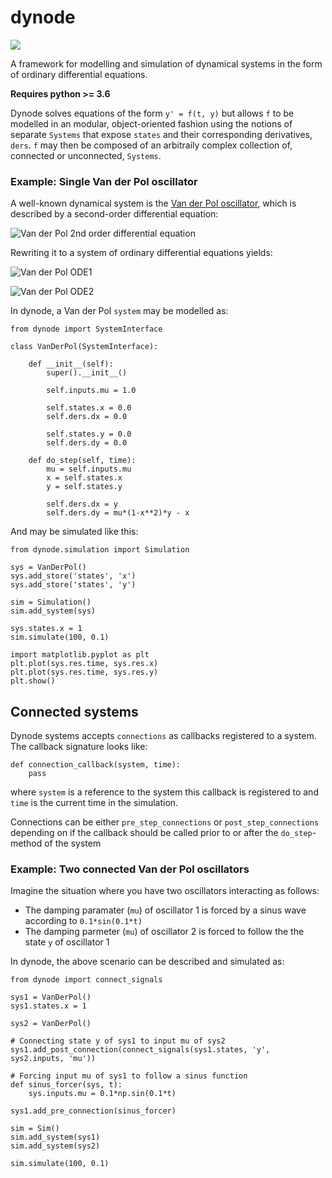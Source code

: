 # dynode 

![](https://github.com/freol35241/dynode/workflows/dynode/badge.svg)

A framework for modelling and simulation of dynamical systems in the form of ordinary differential equations.

**Requires python >= 3.6**

Dynode solves equations of the form ```y' = f(t, y)``` but allows ```f``` to be modelled in an modular, object-oriented fashion using the notions of separate ```Systems``` that expose ```states``` and their corresponding derivatives, ```ders```. ```f``` may then be composed of an arbitraily complex collection of, connected or unconnected, ```Systems```.


### Example: Single Van der Pol oscillator
A well-known dynamical system is the [Van der Pol oscillator](https://en.wikipedia.org/wiki/Van_der_Pol_oscillator), which is described by a second-order differential equation:

![Van der Pol 2nd order differential equation](https://wikimedia.org/api/rest_v1/media/math/render/svg/99e33aa1bcd07cd6ce8cf2cf5bd9d630c3b0d21e)

Rewriting it to a system of ordinary differential equations yields:

![Van der Pol ODE1](https://wikimedia.org/api/rest_v1/media/math/render/svg/2e9748620372632fc912d764f4589a32f0626658)

![Van der Pol ODE2](https://wikimedia.org/api/rest_v1/media/math/render/svg/82fff2145f98d0281f9c22c97fe6c625386d2b8e)

In dynode, a Van der Pol ```system``` may be modelled as:

```
from dynode import SystemInterface

class VanDerPol(SystemInterface):

    def __init__(self):
        super().__init__()

        self.inputs.mu = 1.0

        self.states.x = 0.0
        self.ders.dx = 0.0

        self.states.y = 0.0
        self.ders.dy = 0.0

    def do_step(self, time):
        mu = self.inputs.mu
        x = self.states.x
        y = self.states.y

        self.ders.dx = y
        self.ders.dy = mu*(1-x**2)*y - x
```

And may be simulated like this:

```
from dynode.simulation import Simulation

sys = VanDerPol()
sys.add_store('states', 'x')
sys.add_store('states', 'y')

sim = Simulation()
sim.add_system(sys)

sys.states.x = 1
sim.simulate(100, 0.1)

import matplotlib.pyplot as plt
plt.plot(sys.res.time, sys.res.x)
plt.plot(sys.res.time, sys.res.y)
plt.show()
```

## Connected systems
Dynode systems accepts ```connections``` as callbacks registered to a system. The callback signature looks like:

```
def connection_callback(system, time):
    pass
```
where ```system``` is a reference to the system this callback is registered to and ```time``` is the current time in the simulation.

Connections can be either ```pre_step_connections``` or ```post_step_connections``` depending on if the callback should be called prior to or after the ```do_step```-method of the system


### Example: Two connected Van der Pol oscillators
Imagine the situation where you have two oscillators interacting as follows:
* The damping paramater (```mu```) of oscillator 1 is forced by a sinus wave according to ```0.1*sin(0.1*t)```
* The damping parmeter (```mu```) of oscillator 2 is forced to follow the the state ```y``` of oscillator 1

In dynode, the above scenario can be described and simulated as:
```
from dynode import connect_signals

sys1 = VanDerPol()
sys1.states.x = 1

sys2 = VanDerPol()

# Connecting state y of sys1 to input mu of sys2
sys1.add_post_connection(connect_signals(sys1.states, 'y', sys2.inputs, 'mu'))

# Forcing input mu of sys1 to follow a sinus function
def sinus_forcer(sys, t):
    sys.inputs.mu = 0.1*np.sin(0.1*t)

sys1.add_pre_connection(sinus_forcer)

sim = Sim()
sim.add_system(sys1)
sim.add_system(sys2)

sim.simulate(100, 0.1)
```


